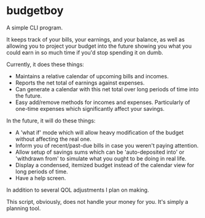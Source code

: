 # budgetboy

A simple CLI program.

It keeps track of your bills, your earnings, and your balance, as well as allowing you to project your budget into the future showing you what you could earn in so much time if you'd stop spending it on dumb.

Currently, it does these things:
 - Maintains a relative calendar of upcoming bills and incomes.
 - Reports the net total of earnings against expenses.
 - Can generate a calendar with this net total over long periods of time into the future.
 - Easy add/remove methods for incomes and expenses. Particularly of one-time expenses which significantly affect your savings.

In the future, it will do these things:
 - A 'what if' mode which will allow heavy modification of the budget without affecting the real one.
 - Inform you of recent/past-due bills in case you weren't paying attention.
 - Allow setup of savings sums which can be 'auto-deposited into' or 'withdrawn from' to simulate what you ought to be doing in real life.
 - Display a condensed, itemized budget instead of the calendar view for long periods of time.
 - Have a help screen.
 
 In addition to several QOL adjustments I plan on making.
   
 This script, obviously, does not handle your money for you. It's simply a planning tool.
